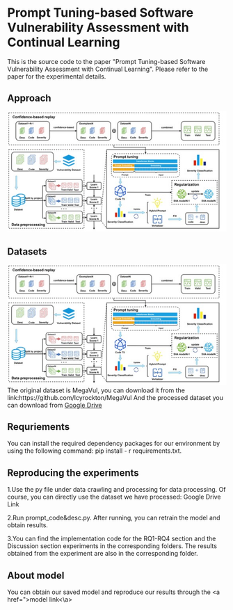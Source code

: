 # Prompt Tuning-based Software Vulnerability Assessment with Continual Learning

This is the source code to the paper "Prompt Tuning-based Software Vulnerability Assessment with Continual Learning". Please refer to the paper for the experimental details.

## Approach
<img src="figs/framework.jpg">

## Datasets
<img src="figs/framework.jpg">
The original dataset is MegaVul, you can download it from the link:https://github.com/Icyrockton/MegaVul
And the processed dataset you can download from <a href="https://drive.google.com/drive/folders/1GuchdeFsGUKh8tvCles9kcjIcC-loD5v?usp=drive_link">Google Drive</a>

## Requriements
You can install the required dependency packages for our environment by using the following command: pip install - r requirements.txt.

## Reproducing the experiments
1.Use the py file under data crawling and processing for data processing. Of course, you can directly use the dataset we have processed: Google Drive Link

2.Run prompt_code&desc.py. After running, you can retrain the model and obtain results.

3.You can find the implementation code for the RQ1-RQ4 section and the Discussion section experiments in the corresponding folders. The results obtained from the experiment are also in the corresponding folder.

## About model
You can obtain our saved model and reproduce our results through the <a href=">model link<\a>
